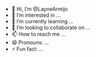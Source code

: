 - 👋 Hi, I’m @LayneArmijo
- 👀 I’m interested in ...
- 🌱 I’m currently learning ...
- 💞️ I’m looking to collaborate on ...
- 📫 How to reach me ...
- 😄 Pronouns: ...
- ⚡ Fun fact: ...

<!---
LayneArmijo/LayneArmijo is a ✨ special ✨ repository because its `README.md` (this file) appears on your GitHub profile.
You can click the Preview link to take a look at your changes.
--->
